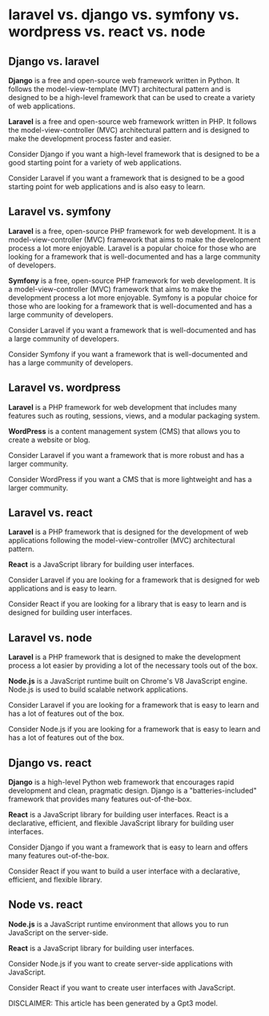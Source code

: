 # laravel vs. django vs. symfony vs. wordpress vs. react vs. node
## Django vs. laravel

**Django** is a free and open-source web framework written in Python. It follows the model-view-template (MVT) architectural pattern and is designed to be a high-level framework that can be used to create a variety of web applications.

**Laravel** is a free and open-source web framework written in PHP. It follows the model-view-controller (MVC) architectural pattern and is designed to make the development process faster and easier.

Consider Django if you want a high-level framework that is designed to be a good starting point for a variety of web applications.

Consider Laravel if you want a framework that is designed to be a good starting point for web applications and is also easy to learn.


## Laravel vs. symfony


**Laravel** is a free, open-source PHP framework for web development. It is a model-view-controller (MVC) framework that aims to make the development process a lot more enjoyable. Laravel is a popular choice for those who are looking for a framework that is well-documented and has a large community of developers.

**Symfony** is a free, open-source PHP framework for web development. It is a model-view-controller (MVC) framework that aims to make the development process a lot more enjoyable. Symfony is a popular choice for those who are looking for a framework that is well-documented and has a large community of developers.

Consider Laravel if you want a framework that is well-documented and has a large community of developers.

Consider Symfony if you want a framework that is well-documented and has a large community of developers.


## Laravel vs. wordpress

**Laravel** is a PHP framework for web development that includes many features such as routing, sessions, views, and a modular packaging system.

**WordPress** is a content management system (CMS) that allows you to create a website or blog.

Consider Laravel if you want a framework that is more robust and has a larger community.

Consider WordPress if you want a CMS that is more lightweight and has a larger community.


## Laravel vs. react


**Laravel** is a PHP framework that is designed for the development of web applications following the model-view-controller (MVC) architectural pattern. 

**React** is a JavaScript library for building user interfaces.

Consider Laravel if you are looking for a framework that is designed for web applications and is easy to learn.

Consider React if you are looking for a library that is easy to learn and is designed for building user interfaces.


## Laravel vs. node


**Laravel** is a PHP framework that is designed to make the development process a lot easier by providing a lot of the necessary tools out of the box. 

**Node.js** is a JavaScript runtime built on Chrome's V8 JavaScript engine. Node.js is used to build scalable network applications.

Consider Laravel if you are looking for a framework that is easy to learn and has a lot of features out of the box.

Consider Node.js if you are looking for a framework that is easy to learn and has a lot of features out of the box.


## Django vs. react


**Django** is a high-level Python web framework that encourages rapid development and clean, pragmatic design. Django is a "batteries-included" framework that provides many features out-of-the-box.

**React** is a JavaScript library for building user interfaces. React is a declarative, efficient, and flexible JavaScript library for building user interfaces.

Consider Django if you want a framework that is easy to learn and offers many features out-of-the-box.

Consider React if you want to build a user interface with a declarative, efficient, and flexible library.


## Node vs. react


**Node.js** is a JavaScript runtime environment that allows you to run JavaScript on the server-side.

**React** is a JavaScript library for building user interfaces.

Consider Node.js if you want to create server-side applications with JavaScript.

Consider React if you want to create user interfaces with JavaScript.




DISCLAIMER: This article has been generated by a Gpt3 model.